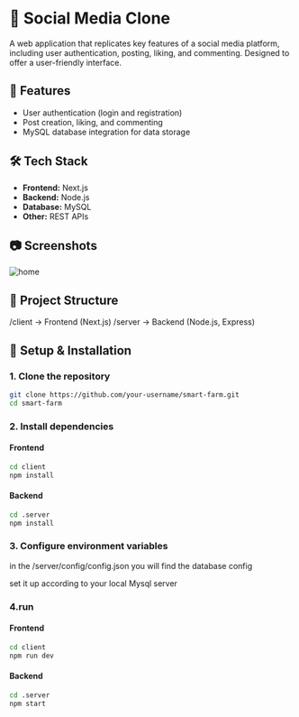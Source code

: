 # 📱 Social Media Clone

A web application that replicates key features of a social media platform, including user authentication, posting, liking, and commenting. Designed to offer a user-friendly interface.

## 🚀 Features

- User authentication (login and registration)
- Post creation, liking, and commenting
- MySQL database integration for data storage

## 🛠️ Tech Stack

- **Frontend:** Next.js
- **Backend:** Node.js
- **Database:** MySQL
- **Other:** REST APIs

## 📷 Screenshots

![home]([https://github.com/user-attachments/assets/ad415eee-922c-45b3-b3c1-171bba2d9a44](https://drive.google.com/file/d/1lLuu00gvFeuC8CkKvsY3lbJU5ibu8MgP/view?usp=sharing))




## 📂 Project Structure

/client → Frontend (Next.js)
/server → Backend (Node.js, Express)


## 🔧 Setup & Installation

### 1. **Clone the repository**
```bash
git clone https://github.com/your-username/smart-farm.git
cd smart-farm
```

### 2.  Install dependencies


#### Frontend
```bash
cd client
npm install
```
#### Backend
```bash
cd .server
npm install
```

### 3. Configure environment variables


in the /server/config/config.json you will find the database config


set it up according to your local Mysql server

### 4.run

#### Frontend
```bash
cd client
npm run dev
```
#### Backend
```bash
cd .server
npm start
```


